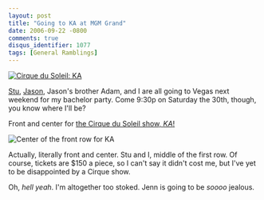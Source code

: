 ```yaml
---
layout: post
title: "Going to KA at MGM Grand"
date: 2006-09-22 -0800
comments: true
disqus_identifier: 1077
tags: [General Ramblings]
---
```

[![Cirque du Soleil:
KA](https://hyqi8g.dm1.livefilestore.com/y2pbTtk_X5VC1D7HCZ0m9np3VFXx7AmKBH4A3Liaqt-611-llTWoDx3QXy0Rg9E_psAHZnCgjYM9nXTWTFwGQJXMyGXG30LREe7CHfH-79xvC8/20060922ka.jpg?psid=1)](http://www.mgmgrand.com/entertainment/ka-cirque-du-soleil-show.aspx)

 [Stu](http://www.stuartthompson.net),
[Jason](http://www.meyercentral.com/), Jason's brother Adam, and I are
all going to Vegas next weekend for my bachelor party. Come 9:30p on
Saturday the 30th, though, you know where I'll be?

 Front and center for [the Cirque du Soleil show,
*KA*!](http://www.mgmgrand.com/entertainment/ka-cirque-du-soleil-show.aspx)

 ![Center of the front row for
KA](https://hyqi8g.dm1.livefilestore.com/y2pSaBcVD4lUZ1kScsNH2oxmLfO_3I4M_Fwwq2lxlJKFH90Ou5C1seFgFckPbtNqCpL9GEFu2t9KgH8DHu6AbNJD9vRefYqbLioOy4-x0JBAb0/20060922kafloorplan.jpg?psid=1)

 Actually, literally front and center. Stu and I, middle of the first
row. Of course, tickets are $150 a piece, so I can't say it didn't cost
me, but I've yet to be disappointed by a Cirque show.

 Oh, *hell yeah*. I'm altogether too stoked. Jenn is going to be *soooo*
jealous.
